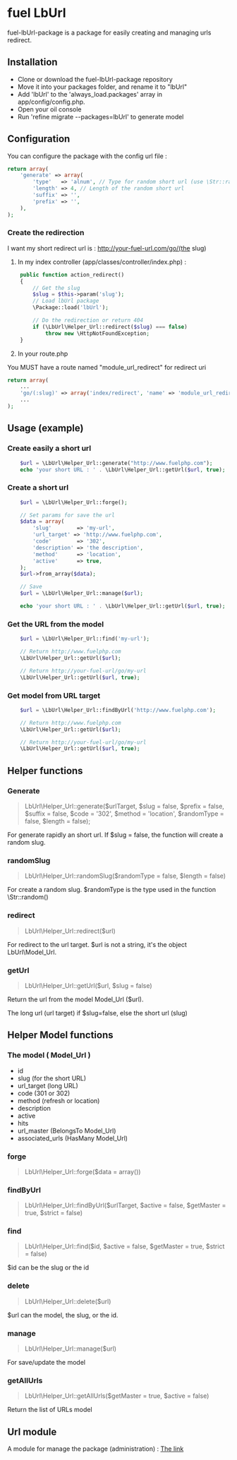 # fuel LbUrl

fuel-lbUrl-package is a package for easily creating and managing urls redirect.

## Installation

* Clone or download the fuel-lbUrl-package repository
* Move it into your packages folder, and rename it to "lbUrl"
* Add 'lbUrl' to the 'always_load.packages' array in app/config/config.php.
* Open your oil console
* Run 'refine migrate --packages=lbUrl' to generate model

## Configuration

You can configure the package with the config url file :

```php
return array(
	'generate' => array(
		'type'   => 'alnum', // Type for random short url (use \Str::random())
		'length' => 4, // Length of the random short url
		'suffix' => '',
		'prefix' => '',
	),
);
```

### Create the redirection

I want my short redirect url is : http://your-fuel-url.com/go/(the slug)

1. In my index controller (app/classes/controller/index.php) :

```php
	public function action_redirect()
	{
		// Get the slug
		$slug = $this->param('slug');
		// Load lbUrl package
		\Package::load('lbUrl');

		// Do the redirection or return 404
		if (\LbUrl\Helper_Url::redirect($slug) === false)
			throw new \HttpNotFoundException;
	}
```

2. In your route.php

You MUST have a route named "module_url_redirect" for redirect uri

```php
return array(
	...
	'go/(:slug)' => array('index/redirect', 'name' => 'module_url_redirect'),   
	...
);
```

## Usage (example)

### Create easily a short url

```php
	$url = \LbUrl\Helper_Url::generate("http://www.fuelphp.com");
    echo 'your short URL : ' . \LbUrl\Helper_Url::getUrl($url, true);
```

### Create a short url

```php
	$url = \LbUrl\Helper_Url::forge();

    // Set params for save the url
    $data = array(
        'slug'        => 'my-url',
        'url_target' => 'http://www.fuelphp.com',
        'code'        => '302',
        'description' => 'the description',
        'method'      => 'location',
        'active'      => true,
    );
    $url->from_array($data);

    // Save
    $url = \LbUrl\Helper_Url::manage($url);

    echo 'your short URL : ' . \LbUrl\Helper_Url::getUrl($url, true);
```

### Get the URL from the model

```php
	$url = \LbUrl\Helper_Url::find('my-url');

	// Return http://www.fuelphp.com
	\LbUrl\Helper_Url::getUrl($url);

	// Return http://your-fuel-url/go/my-url
	\LbUrl\Helper_Url::getUrl($url, true);
```

### Get model from URL target
```php
	$url = \LbUrl\Helper_Url::findByUrl('http://www.fuelphp.com');

	// Return http://www.fuelphp.com
	\LbUrl\Helper_Url::getUrl($url);

	// Return http://your-fuel-url/go/my-url
	\LbUrl\Helper_Url::getUrl($url, true);
```

## Helper functions

### Generate

> LbUrl\Helper_Url::generate($urlTarget, $slug = false, $prefix = false, $suffix = false, $code = '302', $method = 'location', $randomType = false, $length = false);

For generate rapidly an short url. If $slug = false, the function will create a random slug.

### randomSlug

> LbUrl\Helper_Url::randomSlug($randomType = false, $length = false)

For create a random slug. $randomType is the type used in the function \Str::random()

### redirect

> LbUrl\Helper_Url::redirect($url)

For redirect to the url target. $url is not a string, it's the object LbUrl\Model_Url.

### getUrl

> LbUrl\Helper_Url::getUrl($url, $slug = false)

Return the url from the model Model_Url ($url).

The long url (url target) if $slug=false, else the short url (slug)

## Helper Model functions

### The model ( Model_Url )

* id
* slug (for the short URL)
* url_target (long URL)
* code (301 or 302)
* method (refresh or location)
* description
* active
* hits
* url_master (BelongsTo Model_Url)
* associated_urls (HasMany Model_Url)

### forge

> LbUrl\Helper_Url::forge($data = array())

### findByUrl

> LbUrl\Helper_Url::findByUrl($urlTarget, $active = false, $getMaster = true, $strict = false)

### find

> LbUrl\Helper_Url::find($id, $active = false, $getMaster = true, $strict = false)

$id can be the slug or the id

### delete

> LbUrl\Helper_Url::delete($url)

$url can the model, the slug, or the id.

### manage

> LbUrl\Helper_Url::manage($url)

For save/update the model

### getAllUrls

> LbUrl\Helper_Url::getAllUrls($getMaster = true, $active = false)

Return the list of URLs model

## Url module

A module for manage the package (administration) : [The link](https://github.com/jhuriez/fuel-module-url)